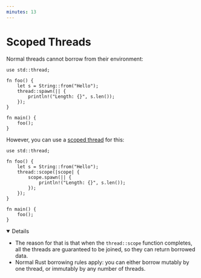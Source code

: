 ```yaml
---
minutes: 13
---
```


# Scoped Threads

Normal threads cannot borrow from their environment:

```rust,editable,compile_fail
use std::thread;

fn foo() {
    let s = String::from("Hello");
    thread::spawn(|| {
        println!("Length: {}", s.len());
    });
}

fn main() {
    foo();
}
```

However, you can use a [scoped thread][1] for this:

```rust,editable
use std::thread;

fn foo() {
    let s = String::from("Hello");
    thread::scope(|scope| {
        scope.spawn(|| {
            println!("Length: {}", s.len());
        });
    });
}

fn main() {
    foo();
}
```

[1]: https://doc.rust-lang.org/std/thread/fn.scope.html

<details open='true'>

- The reason for that is that when the `thread::scope` function completes, all
  the threads are guaranteed to be joined, so they can return borrowed data.
- Normal Rust borrowing rules apply: you can either borrow mutably by one
  thread, or immutably by any number of threads.

</details>
